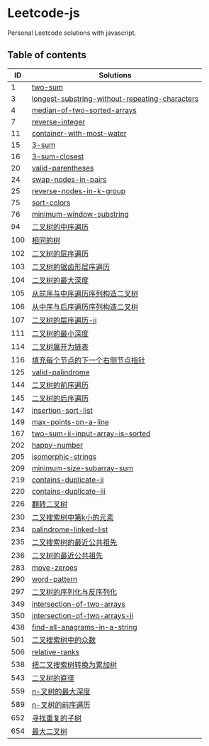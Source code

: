# Leetcode-js

Personal Leetcode solutions with javascript.

## Table of contents
| ID | Solutions |
  | --- | ----------- |
| 1 | [two-sum](./src/1.two-sum.js) | 
| 3 | [longest-substring-without-repeating-characters](./src/3.longest-substring-without-repeating-characters.js) | 
| 4 | [median-of-two-sorted-arrays](./src/4.median-of-two-sorted-arrays.js) | 
| 7 | [reverse-integer](./src/7.reverse-integer.js) | 
| 11 | [container-with-most-water](./src/11.container-with-most-water.js) | 
| 15 | [3-sum](./src/15.3-sum.js) | 
| 16 | [3-sum-closest](./src/16.3-sum-closest.js) | 
| 20 | [valid-parentheses](./src/20.valid-parentheses.js) | 
| 24 | [swap-nodes-in-pairs](./src/24.swap-nodes-in-pairs.js) | 
| 25 | [reverse-nodes-in-k-group](./src/25.reverse-nodes-in-k-group.js) | 
| 75 | [sort-colors](./src/75.sort-colors.js) | 
| 76 | [minimum-window-substring](./src/76.minimum-window-substring.js) | 
| 94 | [二叉树的中序遍历](./src/94.二叉树的中序遍历.js) | 
| 100 | [相同的树](./src/100.相同的树.js) | 
| 102 | [二叉树的层序遍历](./src/102.二叉树的层序遍历.js) | 
| 103 | [二叉树的锯齿形层序遍历](./src/103.二叉树的锯齿形层序遍历.js) | 
| 104 | [二叉树的最大深度](./src/104.二叉树的最大深度.js) | 
| 105 | [从前序与中序遍历序列构造二叉树](./src/105.从前序与中序遍历序列构造二叉树.js) | 
| 106 | [从中序与后序遍历序列构造二叉树](./src/106.从中序与后序遍历序列构造二叉树.js) | 
| 107 | [二叉树的层序遍历-ii](./src/107.二叉树的层序遍历-ii.js) | 
| 111 | [二叉树的最小深度](./src/111.二叉树的最小深度.js) | 
| 114 | [二叉树展开为链表](./src/114.二叉树展开为链表.js) | 
| 116 | [填充每个节点的下一个右侧节点指针](./src/116.填充每个节点的下一个右侧节点指针.js) | 
| 125 | [valid-palindrome](./src/125.valid-palindrome.js) | 
| 144 | [二叉树的前序遍历](./src/144.二叉树的前序遍历.js) | 
| 145 | [二叉树的后序遍历](./src/145.二叉树的后序遍历.js) | 
| 147 | [insertion-sort-list](./src/147.insertion-sort-list.js) | 
| 149 | [max-points-on-a-line](./src/149.max-points-on-a-line.js) | 
| 167 | [two-sum-ii-input-array-is-sorted](./src/167.two-sum-ii-input-array-is-sorted.js) | 
| 202 | [happy-number](./src/202.happy-number.js) | 
| 205 | [isomorphic-strings](./src/205.isomorphic-strings.js) | 
| 209 | [minimum-size-subarray-sum](./src/209.minimum-size-subarray-sum.js) | 
| 219 | [contains-duplicate-ii](./src/219.contains-duplicate-ii.js) | 
| 220 | [contains-duplicate-iii](./src/220.contains-duplicate-iii.js) | 
| 226 | [翻转二叉树](./src/226.翻转二叉树.js) | 
| 230 | [二叉搜索树中第k小的元素](./src/230.二叉搜索树中第k小的元素.js) | 
| 234 | [palindrome-linked-list](./src/234.palindrome-linked-list.js) | 
| 235 | [二叉搜索树的最近公共祖先](./src/235.二叉搜索树的最近公共祖先.js) | 
| 236 | [二叉树的最近公共祖先](./src/236.二叉树的最近公共祖先.js) | 
| 283 | [move-zeroes](./src/283.move-zeroes.js) | 
| 290 | [word-pattern](./src/290.word-pattern.js) | 
| 297 | [二叉树的序列化与反序列化](./src/297.二叉树的序列化与反序列化.js) | 
| 349 | [intersection-of-two-arrays](./src/349.intersection-of-two-arrays.js) | 
| 350 | [intersection-of-two-arrays-ii](./src/350.intersection-of-two-arrays-ii.js) | 
| 438 | [find-all-anagrams-in-a-string](./src/438.find-all-anagrams-in-a-string.js) | 
| 501 | [二叉搜索树中的众数](./src/501.二叉搜索树中的众数.js) | 
| 506 | [relative-ranks](./src/506.relative-ranks.js) | 
| 538 | [把二叉搜索树转换为累加树](./src/538.把二叉搜索树转换为累加树.js) | 
| 543 | [二叉树的直径](./src/543.二叉树的直径.js) | 
| 559 | [n-叉树的最大深度](./src/559.n-叉树的最大深度.js) | 
| 589 | [n-叉树的前序遍历](./src/589.n-叉树的前序遍历.js) | 
| 652 | [寻找重复的子树](./src/652.寻找重复的子树.js) | 
| 654 | [最大二叉树](./src/654.最大二叉树.js) | 

